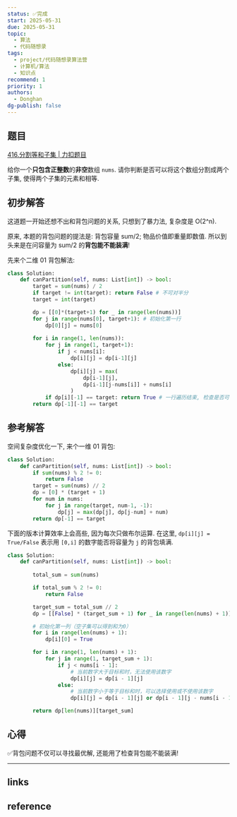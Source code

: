 ```yaml
---
status: ✅完成
start: 2025-05-31
due: 2025-05-31
topic:
  - 算法
  - 代码随想录
tags:
  - project/代码随想录算法营
  - 计算机/算法
  - 知识点
recommend: 1
priority: 1
authors:
  - Donghan
dg-publish: false
---
```

## 题目
[416.分割等和子集 | 力扣题目](https://leetcode.cn/problems/partition-equal-subset-sum/)

给你一个**只包含正整数**的**非空**数组 `nums`. 请你判断是否可以将这个数组分割成两个子集, 使得两个子集的元素和相等.
## 初步解答
这道题一开始还想不出和背包问题的关系, 只想到了暴力法, 复杂度是 O(2^n).

原来, 本题的背包问题的提法是: 背包容量 sum/2; 物品价值即重量即数值. 所以到头来是在问容量为 sum/2 的**背包能不能装满**!

先来个二维 01 背包解法:
```python
class Solution:
    def canPartition(self, nums: List[int]) -> bool:
        target = sum(nums) / 2
        if target != int(target): return False # 不可对半分
        target = int(target)

        dp = [[0]*(target+1) for _ in range(len(nums))]
        for j in range(nums[0], target+1): # 初始化第一行
            dp[0][j] = nums[0]
        
        for i in range(1, len(nums)):
            for j in range(1, target+1):
                if j < nums[i]:
                    dp[i][j] = dp[i-1][j]
                else:
                    dp[i][j] = max(
                        dp[i-1][j],
                        dp[i-1][j-nums[i]] + nums[i]
                    )
            if dp[i][-1] == target: return True # 一行遍历结束, 检查是否可以提前终止
        return dp[-1][-1] == target
```

## 参考解答
空间复杂度优化一下, 来个一维 01 背包:
```python
class Solution:
    def canPartition(self, nums: List[int]) -> bool:
        if sum(nums) % 2 != 0:
            return False
        target = sum(nums) // 2
        dp = [0] * (target + 1)
        for num in nums:
            for j in range(target, num-1, -1):
                dp[j] = max(dp[j], dp[j-num] + num)
        return dp[-1] == target
```


下面的版本计算效率上会高些, 因为每次只做布尔运算. 在这里, `dp[i][j] = True/False`  表示用 `[0,i]` 的数字能否将容量为 `j` 的背包填满.
```python
class Solution:
    def canPartition(self, nums: List[int]) -> bool:
        
        total_sum = sum(nums)

        if total_sum % 2 != 0:
            return False

        target_sum = total_sum // 2
        dp = [[False] * (target_sum + 1) for _ in range(len(nums) + 1)]

        # 初始化第一列（空子集可以得到和为0）
        for i in range(len(nums) + 1):
            dp[i][0] = True

        for i in range(1, len(nums) + 1):
            for j in range(1, target_sum + 1):
                if j < nums[i - 1]:
                    # 当前数字大于目标和时，无法使用该数字
                    dp[i][j] = dp[i - 1][j]
                else:
                    # 当前数字小于等于目标和时，可以选择使用或不使用该数字
                    dp[i][j] = dp[i - 1][j] or dp[i - 1][j - nums[i - 1]]

        return dp[len(nums)][target_sum]
```
## 心得
✅背包问题不仅可以寻找最优解, 还能用了检查背包能不能装满!

---
## links


## reference
